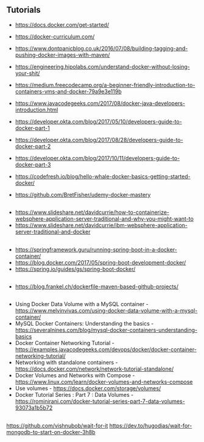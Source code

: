 ## Tutorials
* https://docs.docker.com/get-started/

* https://docker-curriculum.com/
* https://www.dontpanicblog.co.uk/2016/07/08/building-tagging-and-pushing-docker-images-with-maven/
* https://engineering.hipolabs.com/understand-docker-without-losing-your-shit/
* https://medium.freecodecamp.org/a-beginner-friendly-introduction-to-containers-vms-and-docker-79a9e3e119b

* https://www.javacodegeeks.com/2017/08/docker-java-developers-introduction.html

* https://developer.okta.com/blog/2017/05/10/developers-guide-to-docker-part-1
* https://developer.okta.com/blog/2017/08/28/developers-guide-to-docker-part-2
* https://developer.okta.com/blog/2017/10/11/developers-guide-to-docker-part-3

* https://codefresh.io/blog/hello-whale-docker-basics-getting-started-docker/

* https://github.com/BretFisher/udemy-docker-mastery

## 
* https://www.slideshare.net/davidcurrie/how-to-containerize-websphere-application-server-traditional-and-why-you-might-want-to
* https://www.slideshare.net/davidcurrie/ibm-websphere-application-server-traditional-and-docker


## 
* https://springframework.guru/running-spring-boot-in-a-docker-container/
* https://blog.docker.com/2017/05/spring-boot-development-docker/
* https://spring.io/guides/gs/spring-boot-docker/


##
* https://blog.frankel.ch/dockerfile-maven-based-github-projects/

##
* Using Docker Data Volume with a MySQL container - https://www.melvinvivas.com/using-docker-data-volume-with-a-mysql-container/
* MySQL Docker Containers: Understanding the basics - https://severalnines.com/blog/mysql-docker-containers-understanding-basics
* Docker Container Networking Tutorial - https://examples.javacodegeeks.com/devops/docker/docker-container-networking-tutorial/
* Networking with standalone containers - https://docs.docker.com/network/network-tutorial-standalone/
* Docker Volumes and Networks with Compose - https://www.linux.com/learn/docker-volumes-and-networks-compose
* Use volumes - https://docs.docker.com/storage/volumes/
* Docker Tutorial Series : Part 7 : Data Volumes  - https://rominirani.com/docker-tutorial-series-part-7-data-volumes-93073a1b5b72

##
https://github.com/vishnubob/wait-for-it
https://dev.to/hugodias/wait-for-mongodb-to-start-on-docker-3h8b

